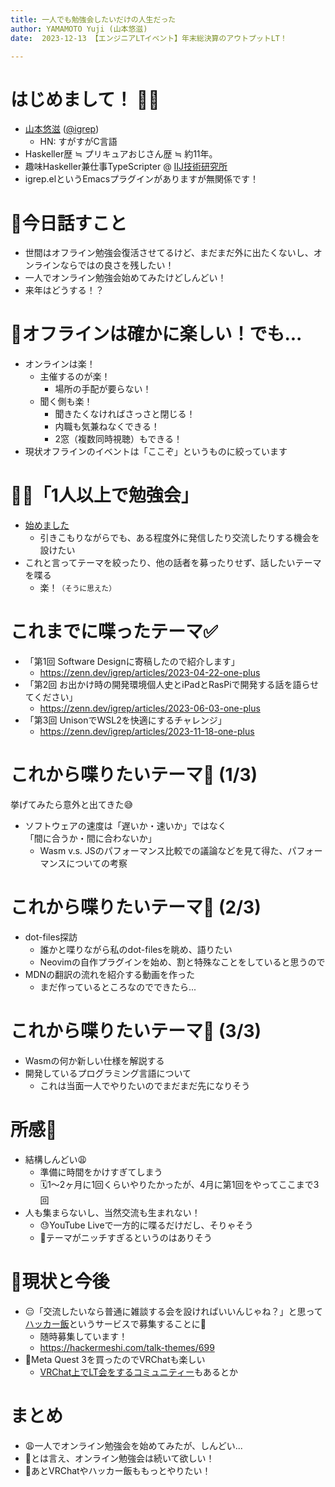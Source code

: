 ```yaml
---
title: 一人でも勉強会したいだけの人生だった
author: YAMAMOTO Yuji (山本悠滋)
date:  2023-12-13 【エンジニアLTイベント】年末総決算のアウトプットLT！

---
```


# はじめまして！ 👋😄

- [山本悠滋](https://twitter.com/igrep) ([\@igrep](https://twitter.com/igrep))
    - HN: すがすがC言語
- Haskeller歴 ≒ プリキュアおじさん歴 ≒ 約11年。
- 趣味Haskeller兼仕事TypeScripter @ [IIJ技術研究所](https://www.iijlab.net/index.html)
- igrep.elというEmacsプラグインがありますが無関係です！

# 📝今日話すこと

- 世間はオフライン勉強会復活させてるけど、まだまだ外に出たくないし、オンラインならではの良さを残したい！
- 一人でオンライン勉強会始めてみたけどしんどい！
- 来年はどうする！？

# 🤔オフラインは確かに楽しい！でも...

- オンラインは楽！
    - 主催するのが楽！
        - 場所の手配が要らない！
    - 聞く側も楽！
        - 聞きたくなければさっさと閉じる！
        - 内職も気兼ねなくできる！
        - 2窓（複数同時視聴）もできる！
- 現状オフラインのイベントは「ここぞ」というものに絞っています
<!---- なんやかんやコロナもまだ怖い-->

# 🚶‍♂️「1人以上で勉強会」

- [始めました](https://www.youtube.com/playlist?list=PLRVf2pXOpAzJ-OTJhS1VayvRLm2K7iB2v)
    - 引きこもりながらでも、ある程度外に発信したり交流したりする機会を設けたい
- <!-- 「1人以上」としか言っていないタイトルで分かるとおり -->これと言ってテーマを絞ったり、他の話者を募ったりせず、話したいテーマを喋る
    - <!-- 私が喋りたいことを喋るだけなので -->楽！<small>（そうに思えた）</small>

# これまでに喋ったテーマ✅

- 「第1回 Software Designに寄稿したので紹介します」
    - <https://zenn.dev/igrep/articles/2023-04-22-one-plus>
- 「第2回 お出かけ時の開発環境個人史とiPadとRasPiで開発する話を語らせてください」
    - <https://zenn.dev/igrep/articles/2023-06-03-one-plus>
- 「第3回 UnisonでWSL2を快適にするチャレンジ」
    - <https://zenn.dev/igrep/articles/2023-11-18-one-plus>

<!-- 以上です。たった3回ながら雑多にやってきました。 -->

# これから喋りたいテーマ🔲 (1/3)

挙げてみたら意外と出てきた😅

- ソフトウェアの速度は「遅いか・速いか」ではなく  
  「間に合うか・間に合わないか」
    - Wasm v.s. JSのパフォーマンス比較での議論などを見て得た、パフォーマンスについての考察

# これから喋りたいテーマ🔲 (2/3)

- dot-files探訪
    - 誰かと喋りながら私のdot-filesを眺め、語りたい
    - Neovimの自作プラグインを始め、割と特殊なことをしていると思うので
- MDNの翻訳の流れを紹介する動画を作った
    - まだ作っているところなのでできたら...

# これから喋りたいテーマ🔲 (3/3)

- Wasmの何か新しい仕様を解説する
- 開発しているプログラミング言語について
    - これは当面一人でやりたいのでまだまだ先になりそう

# 所感💬

- 結構しんどい😩
    - 準備に時間をかけすぎてしまう
    - 🗓️1～2ヶ月に1回くらいやりたかったが、4月に第1回をやってここまで3回
- 人も集まらないし、当然交流も生まれない！
    - 😓YouTube Liveで一方的に喋るだけだし、そりゃそう
    - 🤨テーマがニッチすぎるというのはありそう

# 🔭現状と今後

- 😑「交流したいなら普通に雑談する会を設ければいいんじゃね？」と思って[ハッカー飯](https://hackermeshi.com/)というサービスで募集することに🍣
    - 随時募集しています！
    - <https://hackermeshi.com/talk-themes/699>
- 🥽Meta Quest 3を買ったのでVRChatも楽しい
    - [VRChat上でLT会をするコミュニティー](https://vrc-lt.org/)もあるとか

# まとめ

- 😩一人でオンライン勉強会を始めてみたが、しんどい...
- 🙏とは言え、オンライン勉強会は続いて欲しい！
- 🥽あとVRChatやハッカー飯ももっとやりたい！

